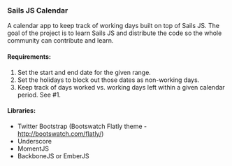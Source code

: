 ### Sails JS Calendar
A calendar app to keep track of working days built on top of Sails JS. The goal of the project is to learn Sails JS and distribute the code so the whole community can contribute and learn.

#### Requirements:
1. Set the start and end date for the given range.
2. Set the holidays to block out those dates as non-working days.
3. Keep track of days worked vs. working days left within a given calendar period. See #1.

#### Libraries:
- Twitter Bootstrap (Bootswatch Flatly theme - http://bootswatch.com/flatly/)
- Underscore
- MomentJS
- BackboneJS or EmberJS